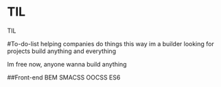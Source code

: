 # TIL
TIL

#To-do-list
helping companies
do things this way
im a builder looking for projects
build anything and everything

Im free now, anyone wanna build anything

##Front-end
    BEM
    SMACSS 
    OOCSS
    ES6 